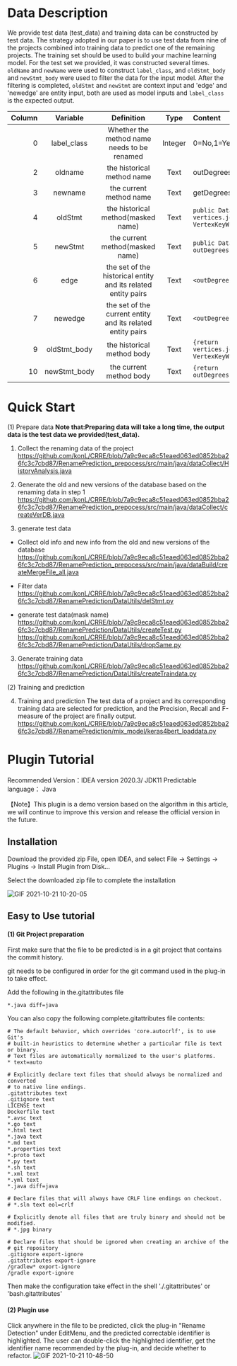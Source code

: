 # Data Description
We provide test data (test_data) and training data can be constructed by test data. The strategy adopted in our paper is to use test data from nine of the projects combined into training data to predict one of the remaining projects.
The training set should be used to build your machine learning model. For the test set we provided, it was constructed several times. `oldName` and `newName` were used to construct `label_class`, and `oldStmt_body` and `newStmt_body` were used to filter the data for the input model.
After the filtering is completed, `oldStmt` and `newStmt` are context input and 'edge' and 'newedge' are entity input, both are used as model inputs and `label_class` is the expected output.


|Column|Variable|Definition|Type|Content|
 -:|:-:|:-: |:-:| :-
 |0|label_class|Whether the method name needs to be renamed|Integer|0=No,1=Yes|
 |2|oldname|the historical method name|Text|outDegrees|
 |3|newname|the current method name|Text|getDegrees|
 |4|oldStmt|the historical method(masked name)|Text|`public DataSet<Tuple2<K, Long>> _(){return vertices.join(edges).where(0).equalTo(0).map(new VertexKeyWithOne<K, EV, VV>()).groupBy(0).sum(1);}`|
 |5|newStmt|the current method(masked name)|Text|`public DataSet<Tuple2<K, Long>> _(){return outDegrees().union(inDegrees()).groupBy(0).sum(1);}` |
 |6|edge|the set of the historical entity and its related entity pairs|Text|`<outDegrees,Graph>,<outDegrees,flink.graphs>`|
 |7|newedge|the set of the current entity and its related entity pairs|Text|`<outDegrees,Graph>,<outDegrees,flink.graphs>`|
 |9|oldStmt_body|the historical method body|Text|`{return vertices.join(edges).where(0).equalTo(0).map(new VertexKeyWithOne<K, EV, VV>()).groupBy(0).sum(1);}`|
 |10|newStmt_body|the current method body|Text|`{return outDegrees().union(inDegrees()).groupBy(0).sum(1);}`|
 
 


# Quick Start
(1) Prepare data
**Note that:Preparing data will take a long time, the output data is the test data we provided(test_data).**
1. Collect the renaming data of the project
https://github.com/konL/CRRE/blob/7a9c9eca8c51eaed063ed0852bba26fc3c7cbd87/RenamePrediction_prepocess/src/main/java/dataCollect/HistoryAnalysis.java

2. Generate the old and new versions of the database based on the renaming data in step 1
https://github.com/konL/CRRE/blob/7a9c9eca8c51eaed063ed0852bba26fc3c7cbd87/RenamePrediction_prepocess/src/main/java/dataCollect/createVerDB.java
3. generate test data
- Collect old info and new info from the old and new versions of the database
https://github.com/konL/CRRE/blob/7a9c9eca8c51eaed063ed0852bba26fc3c7cbd87/RenamePrediction_prepocess/src/main/java/dataBuild/createMergeFile_all.java

- Filter data
https://github.com/konL/CRRE/blob/7a9c9eca8c51eaed063ed0852bba26fc3c7cbd87/RenamePrediction/DataUtils/delStmt.py
- generate test data(mask name)
https://github.com/konL/CRRE/blob/7a9c9eca8c51eaed063ed0852bba26fc3c7cbd87/RenamePrediction/DataUtils/createTest.py
https://github.com/konL/CRRE/blob/7a9c9eca8c51eaed063ed0852bba26fc3c7cbd87/RenamePrediction/DataUtils/dropSame.py

3. Generate training data
https://github.com/konL/CRRE/blob/7a9c9eca8c51eaed063ed0852bba26fc3c7cbd87/RenamePrediction/DataUtils/createTraindata.py

(2) Training and prediction

4. Training and prediction
The test data of a project and its corresponding training data are selected for prediction, and the Precision, Recall and F-measure of the project are finally output.
https://github.com/konL/CRRE/blob/7a9c9eca8c51eaed063ed0852bba26fc3c7cbd87/RenamePrediction/mix_model/keras4bert_loaddata.py


# Plugin Tutorial

Recommended Version：IDEA version 2020.3/ JDK11
 Predictable language： Java
 
【Note】This plugin is a demo version based on the algorithm in this article, we will continue to improve this version and release the official version in the future.
 
## Installation

Download the provided zip File, open IDEA, and select File -> Settings -> Plugins -> Install Plugin from Disk...

Select the downloaded zip file to complete the installation

![GIF 2021-10-21 10-20-05](https://user-images.githubusercontent.com/24618393/138200640-bba6f9a0-21a3-4d41-8b17-0676d2e2115b.gif)

## Easy to Use tutorial

#### (1) Git Project preparation

First make sure that the file to be predicted is in a git project that contains the commit history.

git needs to be configured in order for the git command used in the plug-in to take effect.

Add the following in the.gitattributes file

`*.java diff=java`

You can also copy the following complete.gitattributes file contents:

```
# The default behavior, which overrides 'core.autocrlf', is to use Git's
# built-in heuristics to determine whether a particular file is text or binary.
# Text files are automatically normalized to the user's platforms.
* text=auto

# Explicitly declare text files that should always be normalized and converted
# to native line endings.
.gitattributes text
.gitignore text
LICENSE text
Dockerfile text
*.avsc text
*.go text
*.html text
*.java text
*.md text
*.properties text
*.proto text
*.py text
*.sh text
*.xml text
*.yml text
*.java diff=java

# Declare files that will always have CRLF line endings on checkout.
# *.sln text eol=crlf

# Explicitly denote all files that are truly binary and should not be modified.
# *.jpg binary

# Declare files that should be ignored when creating an archive of the
# git repository
.gitignore export-ignore
.gitattributes export-ignore
/gradlew* export-ignore
/gradle export-ignore

```

Then make the configuration take effect in the shell './.gitattributes' or 'bash.gitattributes'

#### (2) Plugin use

Click anywhere in the file to be predicted, click the plug-in "Rename Detection" under EditMenu, 
and the predicted correctable identifier is highlighted. The user can double-click the highlighted identifier, get the identifier name 
recommended by the plug-in, and decide whether to refactor.
![GIF 2021-10-21 10-48-50](https://user-images.githubusercontent.com/24618393/138202862-05a15c9e-5da1-4208-a6ff-10416a9a7123.gif)

